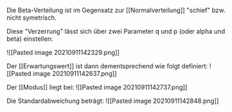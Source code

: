 Die Beta-Verteilung ist im Gegensatz zur [[Normalverteilung]] "schief" bzw. nicht symetrisch.

Diese "Verzerrung" lässt sich über zwei Parameter q und p (oder alpha und beta) einstellen:

![[Pasted image 20210911142329.png]]

Der [[Erwartungswert]] ist dann dementsprechend wie folgt definiert:
![[Pasted image 20210911142637.png]]

Der [[Modus]] liegt bei:
![[Pasted image 20210911142737.png]]

Die Standardabweichung beträgt:
![[Pasted image 20210911142848.png]]
